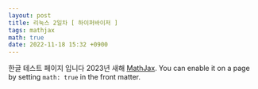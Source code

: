 ```yaml
---
layout: post
title: 리눅스 2일차 [ 하이퍼바이저 ]
tags: mathjax
math: true
date: 2022-11-18 15:32 +0900
---
```

한글 테스트 페이지 입니다 2023년 새해 [MathJax](https://www.mathjax.org/). You can enable it on a page by setting `math: true` in the front matter.


